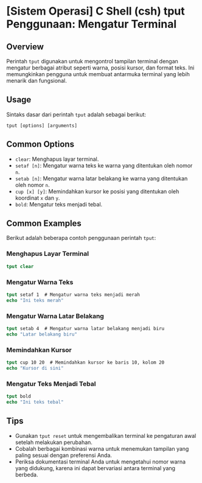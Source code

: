 # [Sistem Operasi] C Shell (csh) tput Penggunaan: Mengatur Terminal

## Overview
Perintah `tput` digunakan untuk mengontrol tampilan terminal dengan mengatur berbagai atribut seperti warna, posisi kursor, dan format teks. Ini memungkinkan pengguna untuk membuat antarmuka terminal yang lebih menarik dan fungsional.

## Usage
Sintaks dasar dari perintah `tput` adalah sebagai berikut:

```
tput [options] [arguments]
```

## Common Options
- `clear`: Menghapus layar terminal.
- `setaf [n]`: Mengatur warna teks ke warna yang ditentukan oleh nomor `n`.
- `setab [n]`: Mengatur warna latar belakang ke warna yang ditentukan oleh nomor `n`.
- `cup [x] [y]`: Memindahkan kursor ke posisi yang ditentukan oleh koordinat `x` dan `y`.
- `bold`: Mengatur teks menjadi tebal.

## Common Examples
Berikut adalah beberapa contoh penggunaan perintah `tput`:

### Menghapus Layar Terminal
```csh
tput clear
```

### Mengatur Warna Teks
```csh
tput setaf 1  # Mengatur warna teks menjadi merah
echo "Ini teks merah"
```

### Mengatur Warna Latar Belakang
```csh
tput setab 4  # Mengatur warna latar belakang menjadi biru
echo "Latar belakang biru"
```

### Memindahkan Kursor
```csh
tput cup 10 20  # Memindahkan kursor ke baris 10, kolom 20
echo "Kursor di sini"
```

### Mengatur Teks Menjadi Tebal
```csh
tput bold
echo "Ini teks tebal"
```

## Tips
- Gunakan `tput reset` untuk mengembalikan terminal ke pengaturan awal setelah melakukan perubahan.
- Cobalah berbagai kombinasi warna untuk menemukan tampilan yang paling sesuai dengan preferensi Anda.
- Periksa dokumentasi terminal Anda untuk mengetahui nomor warna yang didukung, karena ini dapat bervariasi antara terminal yang berbeda.